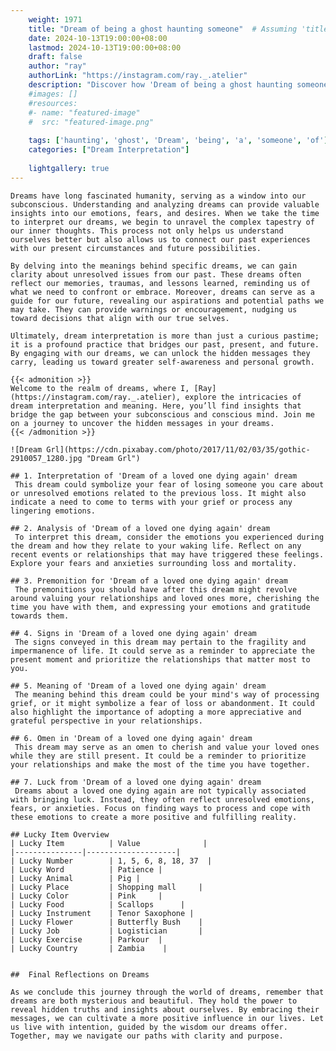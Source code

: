 ```yaml
---
    weight: 1971
    title: "Dream of being a ghost haunting someone"  # Assuming 'title' column exists
    date: 2024-10-13T19:00:00+08:00
    lastmod: 2024-10-13T19:00:00+08:00
    draft: false
    author: "ray"
    authorLink: "https://instagram.com/ray._.atelier"
    description: "Discover how 'Dream of being a ghost haunting someone' can interpret your future and uncover its significant meanings in your life."
    #images: []
    #resources:
    #- name: "featured-image"
    #  src: "featured-image.png"
    
    tags: ['haunting', 'ghost', 'Dream', 'being', 'a', 'someone', 'of']
    categories: ["Dream Interpretation"]
    
    lightgallery: true
---
```

    
    Dreams have long fascinated humanity, serving as a window into our subconscious. Understanding and analyzing dreams can provide valuable insights into our emotions, fears, and desires. When we take the time to interpret our dreams, we begin to unravel the complex tapestry of our inner thoughts. This process not only helps us understand ourselves better but also allows us to connect our past experiences with our present circumstances and future possibilities.
    
    By delving into the meanings behind specific dreams, we can gain clarity about unresolved issues from our past. These dreams often reflect our memories, traumas, and lessons learned, reminding us of what we need to confront or embrace. Moreover, dreams can serve as a guide for our future, revealing our aspirations and potential paths we may take. They can provide warnings or encouragement, nudging us toward decisions that align with our true selves.
    
    Ultimately, dream interpretation is more than just a curious pastime; it is a profound practice that bridges our past, present, and future. By engaging with our dreams, we can unlock the hidden messages they carry, leading us toward greater self-awareness and personal growth.
    
    {{< admonition >}}
    Welcome to the realm of dreams, where I, [Ray](https://instagram.com/ray._.atelier), explore the intricacies of dream interpretation and meaning. Here, you’ll find insights that bridge the gap between your subconscious and conscious mind. Join me on a journey to uncover the hidden messages in your dreams.
    {{< /admonition >}}
    
    ![Dream Grl](https://cdn.pixabay.com/photo/2017/11/02/03/35/gothic-2910057_1280.jpg "Dream Grl")
    
    ## 1. Interpretation of 'Dream of a loved one dying again' dream
     This dream could symbolize your fear of losing someone you care about or unresolved emotions related to the previous loss. It might also indicate a need to come to terms with your grief or process any lingering emotions.
    
    ## 2. Analysis of 'Dream of a loved one dying again' dream
     To interpret this dream, consider the emotions you experienced during the dream and how they relate to your waking life. Reflect on any recent events or relationships that may have triggered these feelings. Explore your fears and anxieties surrounding loss and mortality.
    
    ## 3. Premonition for 'Dream of a loved one dying again' dream
     The premonitions you should have after this dream might revolve around valuing your relationships and loved ones more, cherishing the time you have with them, and expressing your emotions and gratitude towards them.
    
    ## 4. Signs in 'Dream of a loved one dying again' dream
     The signs conveyed in this dream may pertain to the fragility and impermanence of life. It could serve as a reminder to appreciate the present moment and prioritize the relationships that matter most to you.
    
    ## 5. Meaning of 'Dream of a loved one dying again' dream
     The meaning behind this dream could be your mind's way of processing grief, or it might symbolize a fear of loss or abandonment. It could also highlight the importance of adopting a more appreciative and grateful perspective in your relationships.
    
    ## 6. Omen in 'Dream of a loved one dying again' dream
     This dream may serve as an omen to cherish and value your loved ones while they are still present. It could be a reminder to prioritize your relationships and make the most of the time you have together.
    
    ## 7. Luck from 'Dream of a loved one dying again' dream
     Dreams about a loved one dying again are not typically associated with bringing luck. Instead, they often reflect unresolved emotions, fears, or anxieties. Focus on finding ways to process and cope with these emotions to create a more positive and fulfilling reality.
    
    ## Lucky Item Overview
    | Lucky Item          | Value              |
    |---------------|--------------------|
    | Lucky Number        | 1, 5, 6, 8, 18, 37  |
    | Lucky Word          | Patience |
    | Lucky Animal        | Pig |
    | Lucky Place         | Shopping mall     |
    | Lucky Color         | Pink     |
    | Lucky Food          | Scallops      |
    | Lucky Instrument    | Tenor Saxophone |
    | Lucky Flower        | Butterfly Bush    |
    | Lucky Job           | Logistician       |
    | Lucky Exercise      | Parkour  |
    | Lucky Country       | Zambia    |
    
    
    ##  Final Reflections on Dreams
    
    As we conclude this journey through the world of dreams, remember that dreams are both mysterious and beautiful. They hold the power to reveal hidden truths and insights about ourselves. By embracing their messages, we can cultivate a more positive influence in our lives. Let us live with intention, guided by the wisdom our dreams offer. Together, may we navigate our paths with clarity and purpose.
    